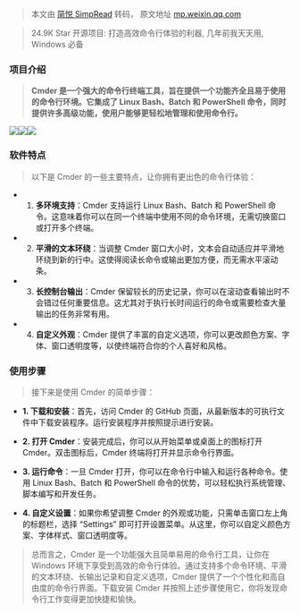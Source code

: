 > 本文由 [简悦 SimpRead](http://ksria.com/simpread/) 转码， 原文地址 [mp.weixin.qq.com](https://mp.weixin.qq.com/s/RkHnuXTDlIlQ4z3VN8-WXQ)

> 24.9K Star 开源项目: 打造高效命令行体验的利器, 几年前我天天用, Windows 必备

### 项目介绍

> **Cmder 是一个强大的命令行终端工具，旨在提供一个功能齐全且易于使用的命令行环境。它集成了 Linux Bash、Batch 和 PowerShell 命令，同时提供许多高级功能，使用户能够更轻松地管理和使用命令行。**

![](https://mmbiz.qpic.cn/mmbiz_png/KTkWjEKNj2a3yuCpcugSgJGFBRwnHEnhhibwNg9m7uMGVgFogib4ZjRBPaAiaUPibcNpeeDs7puc6NO3FoUFTZE0Hw/640?wx_fmt=png)![](https://mmbiz.qpic.cn/mmbiz_png/KTkWjEKNj2a3yuCpcugSgJGFBRwnHEnhicib8NxjZXbuysQoC2tsCCn1nRUL3qZK6hF5RcLrcLJ21Pt9q5LIIGbQ/640?wx_fmt=png)![](https://mmbiz.qpic.cn/mmbiz_jpg/KTkWjEKNj2a3yuCpcugSgJGFBRwnHEnhFTyPPAibvSHmYkCIibWRXQIAFNua9TmsasvFH36R7fPTtWwLibe1RiaHGQ/640?wx_fmt=jpeg)

### 软件特点

> 以下是 Cmder 的一些主要特点，让你拥有更出色的命令行体验：

*   1. **多环境支持**：Cmder 支持运行 Linux Bash、Batch 和 PowerShell 命令。这意味着你可以在同一个终端中使用不同的命令环境，无需切换窗口或打开多个终端。
    
*   2. **平滑的文本环绕**：当调整 Cmder 窗口大小时，文本会自动适应并平滑地环绕到新的行中。这使得阅读长命令或输出更加方便，而无需水平滚动条。
    
*   3. **长控制台输出**：Cmder 保留较长的历史记录，你可以在滚动查看输出时不会错过任何重要信息。这尤其对于执行长时间运行的命令或需要检查大量输出的任务非常有用。
    
*   4. **自定义外观**：Cmder 提供了丰富的自定义选项，你可以更改颜色方案、字体、窗口透明度等，以使终端符合你的个人喜好和风格。
    

### 使用步骤

> 接下来是使用 Cmder 的简单步骤：

*   **1. 下载和安装**：首先，访问 Cmder 的 GitHub 页面，从最新版本的可执行文件中下载安装程序。运行安装程序并按照提示进行安装。
    
*   **2. 打开 Cmder**：安装完成后，你可以从开始菜单或桌面上的图标打开 Cmder。双击图标后，Cmder 终端将打开并显示命令行界面。
    
*   **3. 运行命令**：一旦 Cmder 打开，你可以在命令行中输入和运行各种命令。使用 Linux Bash、Batch 和 PowerShell 命令的优势，可以轻松执行系统管理、脚本编写和开发任务。
    
*   **4. 自定义设置**：如果你希望调整 Cmder 的外观或功能，只需单击窗口左上角的标题栏，选择 “Settings” 即可打开设置菜单。从这里，你可以自定义颜色方案、字体样式、窗口透明度等。
    

> 总而言之，Cmder 是一个功能强大且简单易用的命令行工具，让你在 Windows 环境下享受到高效的命令行体验。通过支持多个命令环境、平滑的文本环绕、长输出记录和自定义选项，Cmder 提供了一个个性化和高自由度的命令行界面。下载安装 Cmder 并按照上述步骤使用它，你将发现命令行工作变得更加快捷和愉快。
